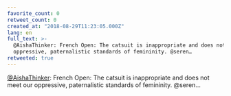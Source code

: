 ```yaml
---
favorite_count: 0
retweet_count: 0
created_at: "2018-08-29T11:23:05.000Z"
lang: en
full_text: >-
  @AishaThinker: French Open: The catsuit is inappropriate and does not meet our
  oppressive, paternalistic standards of femininity. @seren…
retweeted: true
---
```


[@AishaThinker](https://twitter.com/AishaThinker): French Open: The catsuit is
inappropriate and does not meet our oppressive, paternalistic standards of
femininity. @seren…
